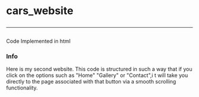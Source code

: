 # cars_website<hr>
Code Implemented in html
<h3>Info</h3>
Here is my second website. 
This code is structured in such a way that if you click on the options such as "Home" "Gallery" or "Contact",i t will take you directly to the page associated with that button via a smooth scrolling functionality.
<br>
